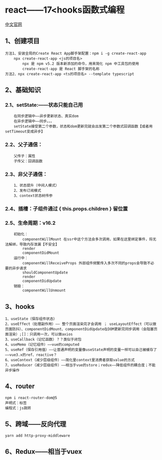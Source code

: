 # react——17<hooks函数式编程
[中文官网](https://react.docschina.org/)
## 1、创建项目
    方法1、安装全局的Create React App脚手架配置：npm i -g create-react-app
        npx create-react-app <js的项目名>
            npx 是 npm v5.2 版本新添加的命令，用来简化 npm 中工具包的使用
            create-react-app 是 React 脚手架的名称
    方法2、npx create-react-app <ts的项目名> --template typescript
## 2、基础知识
### 2.1、setState:——状态只能自己用
        在同步逻辑中——异步更新状态、真实dom
        在异步逻辑中——同步。。。
        setState接受第二个参数，状态和dom更新完就会出发第二个参数式回调函数【或者用setTimeout变成异步】
### 2.2、父子通信：
        父传子：属性
        子传父：回调函数
### 2.3、非父子通信：
        1、状态提升（中间人模式）
        2、发布订阅模式
        3、context状态树传参
### 2.4、插槽：子组件通过 { this.props.children } 留位置
### 2.5、生命周期：v16.2
        初始化：
            componentWillMount 在ssr中这个方法会多次调用，如果在这里绑定事件，将无法解绑，导致内存泄漏【不安全】
            render
            componentDidMount
        运行中：
            componentWillReceiveProps 外部组件频繁传入多次不同的props会导致不必要的异步请求
            shouldComponentUpdate
            render
            componentDidUpdate
        销毁：
            componentWillUnmount
## 3、hooks
    1、useState（保存组件状态）
    2、useEffect（处理副作用）—— 整个页面渲染完才会调用 ； useLayoutEffect（可以做页面防抖）、componentDidMount、componentDidUpdate在DOM更新完同步调用（会阻塞页面渲染）;[]：只调用一次，可以做axios
    3、useCallback（记忆函数）？？类似于闭包
    4、useMemo（记忆组件）——vue的computed
    5、useRef（保存引用值）——让普通声明的变量像useState声明的变量一样可以自己被缓存了——vue3.x的ref、reactive？
    6、useContext（减少层级组件）——简化里context里消费者获取value的方式
    7、useReducer（减少层级组件）——相当于vue的store；redux——降低组件的耦合度；不能异步操作
## 4、router
    npm i react-router-dom@5
    声明式：标签
    编程式：js跳转
## 5、跨域——反向代理
    yarn add http-proxy-middleware

## 6、Redux——相当于vuex